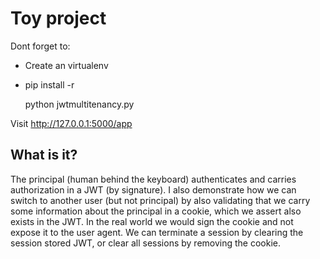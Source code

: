 # Toy project 

Dont forget to:

- Create an virtualenv
- pip install -r


    python jwtmultitenancy.py 

Visit http://127.0.0.1:5000/app


## What is it?

The principal (human behind the keyboard) authenticates and carries
authorization in a JWT (by signature). I also demonstrate how we can switch
to another user (but not principal) by also validating that we carry
some information about the principal in a cookie, which we assert also exists
in the JWT. In the real world we would sign the cookie and not expose it to
the user agent. We can terminate a session by clearing the session stored
JWT, or clear all sessions by removing the cookie.